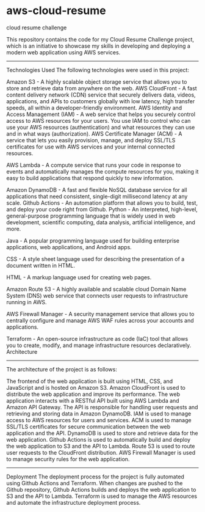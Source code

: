 # aws-cloud-resume
cloud resume challenge

This repository contains the code for my Cloud Resume Challenge project, which is an initiative to showcase my skills in developing and deploying a modern web application using AWS services.

---
Technologies Used
The following technologies were used in this project:

Amazon S3 - A highly scalable object storage service that allows you to store and retrieve data from anywhere on the web.
AWS CloudFront - A fast content delivery network (CDN) service that securely delivers data, videos, applications, and APIs to customers globally with low latency, high transfer speeds, all within a developer-friendly environment.
AWS Identity and Access Management (IAM) - A web service that helps you securely control access to AWS resources for your users. You use IAM to control who can use your AWS resources (authentication) and what resources they can use and in what ways (authorization).
AWS Certificate Manager (ACM) - A service that lets you easily provision, manage, and deploy SSL/TLS certificates for use with AWS services and your internal connected resources.

AWS Lambda - A compute service that runs your code in response to events and automatically manages the compute resources for you, making it easy to build applications that respond quickly to new information.

Amazon DynamoDB - A fast and flexible NoSQL database service for all applications that need consistent, single-digit millisecond latency at any scale.
Github Actions - An automation platform that allows you to build, test, and deploy your code right from Github.
Python - An interpreted, high-level, general-purpose programming language that is widely used in web development, scientific computing, data analysis, artificial intelligence, and more.

Java - A popular programming language used for building enterprise applications, web applications, and Android apps.

CSS - A style sheet language used for describing the presentation of a document written in HTML.

HTML - A markup language used for creating web pages.

Amazon Route 53 - A highly available and scalable cloud Domain Name System (DNS) web service that connects user requests to infrastructure running in AWS.

AWS Firewall Manager - A security management service that allows you to centrally configure and manage AWS WAF rules across your accounts and applications.

Terraform - An open-source infrastructure as code (IaC) tool that allows you to create, modify, and manage infrastructure resources declaratively.
Architecture

---

The architecture of the project is as follows:

The frontend of the web application is built using HTML, CSS, and JavaScript and is hosted on Amazon S3.
Amazon CloudFront is used to distribute the web application and improve its performance.
The web application interacts with a RESTful API built using AWS Lambda and Amazon API Gateway. The API is responsible for handling user requests and retrieving and storing data in Amazon DynamoDB.
IAM is used to manage access to AWS resources for users and services.
ACM is used to manage SSL/TLS certificates for secure communication between the web application and the API.
DynamoDB is used to store and retrieve data for the web application.
Github Actions is used to automatically build and deploy the web application to S3 and the API to Lambda.
Route 53 is used to route user requests to the CloudFront distribution.
AWS Firewall Manager is used to manage security rules for the web application.

---

Deployment
The deployment process for the project is fully automated using Github Actions and Terraform. When changes are pushed to the Github repository, Github Actions builds and deploys the web application to S3 and the API to Lambda. Terraform is used to manage the AWS resources and automate the infrastructure deployment process.
